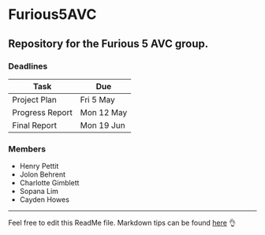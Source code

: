 # Furious5AVC
Repository for the Furious 5 AVC group.
---

### Deadlines

 Task | Due 
------|----
Project Plan    | Fri 5 May 
Progress Report | Mon 12 May 
Final Report | Mon 19 Jun 

### Members
* Henry Pettit 
* Jolon Behrent 
* Charlotte Gimblett 
* Sopana Lim 
* Cayden Howes 

---
Feel free to edit this ReadMe file. Markdown tips can be found [here](https://guides.github.com/features/mastering-markdown/) :ok_hand:

